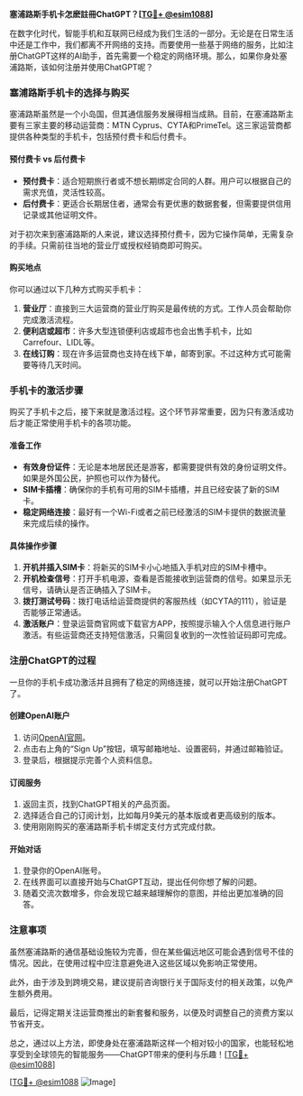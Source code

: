 **塞浦路斯手机卡怎麽註冊ChatGPT？[[TG💪+ @esim1088](https://t.me/s/esim1088)]**

在数字化时代，智能手机和互联网已经成为我们生活的一部分。无论是在日常生活中还是工作中，我们都离不开网络的支持。而要使用一些基于网络的服务，比如注册ChatGPT这样的AI助手，首先需要一个稳定的网络环境。那么，如果你身处塞浦路斯，该如何注册并使用ChatGPT呢？

### 塞浦路斯手机卡的选择与购买

塞浦路斯虽然是一个小岛国，但其通信服务发展得相当成熟。目前，在塞浦路斯主要有三家主要的移动运营商：MTN Cyprus、CYTA和PrimeTel。这三家运营商都提供各种类型的手机卡，包括预付费卡和后付费卡。

#### 预付费卡 vs 后付费卡

- **预付费卡**：适合短期旅行者或不想长期绑定合同的人群。用户可以根据自己的需求充值，灵活性较高。
- **后付费卡**：更适合长期居住者，通常会有更优惠的数据套餐，但需要提供信用记录或其他证明文件。

对于初次来到塞浦路斯的人来说，建议选择预付费卡，因为它操作简单，无需复杂的手续。只需前往当地的营业厅或授权经销商即可购买。

#### 购买地点

你可以通过以下几种方式购买手机卡：

1. **营业厅**：直接到三大运营商的营业厅购买是最传统的方式。工作人员会帮助你完成激活流程。
2. **便利店或超市**：许多大型连锁便利店或超市也会出售手机卡，比如Carrefour、LIDL等。
3. **在线订购**：现在许多运营商也支持在线下单，邮寄到家。不过这种方式可能需要等待几天时间。

### 手机卡的激活步骤

购买了手机卡之后，接下来就是激活过程。这个环节非常重要，因为只有激活成功后才能正常使用手机卡的各项功能。

#### 准备工作

- **有效身份证件**：无论是本地居民还是游客，都需要提供有效的身份证明文件。如果是外国公民，护照也可以作为替代。
- **SIM卡插槽**：确保你的手机有可用的SIM卡插槽，并且已经安装了新的SIM卡。
- **稳定网络连接**：最好有一个Wi-Fi或者之前已经激活的SIM卡提供的数据流量来完成后续的操作。

#### 具体操作步骤

1. **开机并插入SIM卡**：将新买的SIM卡小心地插入手机对应的SIM卡槽中。
2. **开机检查信号**：打开手机电源，查看是否能接收到运营商的信号。如果显示无信号，请确认是否正确插入了SIM卡。
3. **拨打测试号码**：拨打电话给运营商提供的客服热线（如CYTA的111），验证是否能够正常通话。
4. **激活账户**：登录运营商官网或下载官方APP，按照提示输入个人信息进行账户激活。有些运营商还支持短信激活，只需回复收到的一次性验证码即可完成。

### 注册ChatGPT的过程

一旦你的手机卡成功激活并且拥有了稳定的网络连接，就可以开始注册ChatGPT了。

#### 创建OpenAI账户

1. 访问[OpenAI官网](https://openai.com/)。
2. 点击右上角的“Sign Up”按钮，填写邮箱地址、设置密码，并通过邮箱验证。
3. 登录后，根据提示完善个人资料信息。

#### 订阅服务

1. 返回主页，找到ChatGPT相关的产品页面。
2. 选择适合自己的订阅计划，比如每月9美元的基本版或者更高级别的版本。
3. 使用刚刚购买的塞浦路斯手机卡绑定支付方式完成付款。

#### 开始对话

1. 登录你的OpenAI账号。
2. 在线界面可以直接开始与ChatGPT互动，提出任何你想了解的问题。
3. 随着交流次数增多，你会发现它越来越理解你的意图，并给出更加准确的回答。

### 注意事项

虽然塞浦路斯的通信基础设施较为完善，但在某些偏远地区可能会遇到信号不佳的情况。因此，在使用过程中应注意避免进入这些区域以免影响正常使用。

此外，由于涉及到跨境交易，建议提前咨询银行关于国际支付的相关政策，以免产生额外费用。

最后，记得定期关注运营商推出的新套餐和服务，以便及时调整自己的资费方案以节省开支。

总之，通过以上方法，即使身处在塞浦路斯这样一个相对较小的国家，也能轻松地享受到全球领先的智能服务——ChatGPT带来的便利与乐趣！[[TG💪+ @esim1088](https://t.me/s/esim1088)]

[[TG💪+ @esim1088](https://t.me/s/esim1088) ![Image](https://i.postimg.cc/4NQfJmqS/Snipaste-2025-05-13-00-14-12.png)]